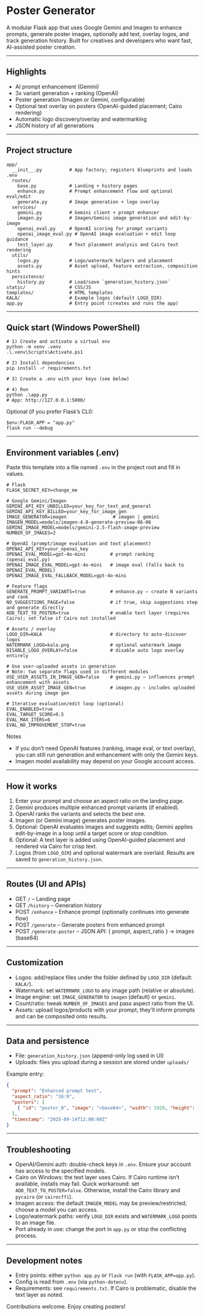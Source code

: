 # Poster Generator

A modular Flask app that uses Google Gemini and Imagen to enhance prompts, generate poster images, optionally add text, overlay logos, and track generation history. Built for creatives and developers who want fast, AI-assisted poster creation.

---

## Highlights
- AI prompt enhancement (Gemini)
- 3x variant generation + ranking (OpenAI)
- Poster generation (Imagen or Gemini, configurable)
- Optional text overlay on posters (OpenAI-guided placement; Cairo rendering)
- Automatic logo discovery/overlay and watermarking
- JSON history of all generations

---

## Project structure
```
app/
  __init__.py          # App factory; registers blueprints and loads .env
  routes/
    base.py            # Landing + history pages
    enhance.py         # Prompt enhancement flow and optional eval/edit
    generate.py        # Image generation + logo overlay
  services/
    gemini.py          # Gemini client + prompt enhancer
    imagen.py          # Imagen/Gemini image generation and edit-by-image
    openai_eval.py     # OpenAI scoring for prompt variants
    openai_image_eval.py # OpenAI image evaluation + edit loop guidance
    test_layer.py      # Text placement analysis and Cairo text rendering
  utils/
    logos.py           # Logo/watermark helpers and placement
    assets.py          # Asset upload, feature extraction, composition hints
  persistence/
    history.py         # Load/save `generation_history.json`
static/                # CSS/JS
templates/             # HTML templates
KALA/                  # Example logos (default LOGO_DIR)
app.py                 # Entry point (creates and runs the app)
```

---

## Quick start (Windows PowerShell)
```pwsh
# 1) Create and activate a virtual env
python -m venv .venv
.\.venv\Scripts\Activate.ps1

# 2) Install dependencies
pip install -r requirements.txt

# 3) Create a .env with your keys (see below)

# 4) Run
python .\app.py
# App: http://127.0.0.1:5000/
```

Optional (if you prefer Flask’s CLI):
```pwsh
$env:FLASK_APP = "app.py"
flask run --debug
```

---

## Environment variables (.env)
Paste this template into a file named `.env` in the project root and fill in values.
```env
# Flask
FLASK_SECRET_KEY=change_me

# Google Gemini/Imagen
GEMINI_API_KEY_UNBILLED=your_key_for_text_and_general
GEMINI_API_KEY_BILLED=your_key_for_image_gen
IMAGE_GENERATOR=imagen                 # imagen | gemini
IMAGEN_MODEL=models/imagen-4.0-generate-preview-06-06
GEMINI_IMAGE_MODEL=models/gemini-2.5-flash-image-preview
NUMBER_OF_IMAGES=2

# OpenAI (prompt/image evaluation and text placement)
OPENAI_API_KEY=your_openai_key
OPENAI_EVAL_MODEL=gpt-4o-mini         # prompt ranking (openai_eval.py)
OPENAI_IMAGE_EVAL_MODEL=gpt-4o-mini   # image eval (falls back to OPENAI_EVAL_MODEL)
OPENAI_IMAGE_EVAL_FALLBACK_MODEL=gpt-4o-mini

# Feature flags
GENERATE_PROMPT_VARIANTS=true         # enhance.py – create N variants and rank
NO_SUGGESTIONS_PAGE=false             # if true, skip suggestions step and generate directly
ADD_TEXT_TO_POSTER=true               # enable text layer (requires Cairo); set false if Cairo not installed

# Assets / overlay
LOGO_DIR=KALA                         # directory to auto-discover logos
WATERMARK_LOGO=kala.png               # optional watermark image
DISABLE_LOGO_OVERLAY=false            # disable auto logo overlay entirely

# Use user-uploaded assets in generation
# Note: two separate flags used in different modules
USE_USER_ASSETS_IN_IMAGE_GEN=false    # gemini.py – influences prompt enhancement with assets
USE_USER_ASSET_IMAGE_GEN=true         # imagen.py – includes uploaded assets during image gen

# Iterative evaluation/edit loop (optional)
EVAL_ENABLED=true
EVAL_TARGET_SCORE=9.5
EVAL_MAX_ITERS=6
EVAL_NO_IMPROVEMENT_STOP=true
```

Notes
- If you don’t need OpenAI features (ranking, image eval, or text overlay), you can still run generation and enhancement with only the Gemini keys.
- Imagen model availability may depend on your Google account access.

---

## How it works
1. Enter your prompt and choose an aspect ratio on the landing page.
2. Gemini produces multiple enhanced prompt variants (if enabled).
3. OpenAI ranks the variants and selects the best one.
4. Imagen (or Gemini image) generates poster images.
5. Optional: OpenAI evaluates images and suggests edits; Gemini applies edit-by-image in a loop until a target score or stop condition.
6. Optional: A text layer is added using OpenAI-guided placement and rendered via Cairo for crisp text.
7. Logos (from `LOGO_DIR`) and optional watermark are overlaid. Results are saved to `generation_history.json`.

---

## Routes (UI and APIs)
- GET `/` – Landing page
- GET `/history` – Generation history
- POST `/enhance` – Enhance prompt (optionally continues into generate flow)
- POST `/generate` – Generate posters from enhanced prompt
- POST `/generate-poster` – JSON API: { prompt, aspect_ratio } → images (base64)

---

## Customization
- Logos: add/replace files under the folder defined by `LOGO_DIR` (default: `KALA/`).
- Watermark: set `WATERMARK_LOGO` to any image path (relative or absolute).
- Image engine: set `IMAGE_GENERATOR` to `imagen` (default) or `gemini`.
- Count/ratio: tweak `NUMBER_OF_IMAGES` and pass aspect ratio from the UI.
- Assets: upload logos/products with your prompt; they’ll inform prompts and can be composited onto results.

---

## Data and persistence
- File: `generation_history.json` (append-only log used in UI)
- Uploads: files you upload during a session are stored under `uploads/`

Example entry:
```json
{
  "prompt": "Enhanced prompt text",
  "aspect_ratio": "16:9",
  "posters": [
    { "id": "poster_0", "image": "<base64>", "width": 1920, "height": 1080 }
  ],
  "timestamp": "2025-09-14T12:00:00Z"
}
```

---

## Troubleshooting
- OpenAI/Gemini auth: double-check keys in `.env`. Ensure your account has access to the specified models.
- Cairo on Windows: the text layer uses Cairo. If Cairo runtime isn’t available, installs may fail. Quick workaround: set `ADD_TEXT_TO_POSTER=false`. Otherwise, install the Cairo library and `pycairo` (or `cairocffi`).
- Imagen access: the default `IMAGEN_MODEL` may be preview/restricted; choose a model you can access.
- Logo/watermark paths: verify `LOGO_DIR` exists and `WATERMARK_LOGO` points to an image file.
- Port already in use: change the port in `app.py` or stop the conflicting process.

---

## Development notes
- Entry points: either `python app.py` or `flask run` (with `FLASK_APP=app.py`).
- Config is read from `.env` (via `python-dotenv`).
- Requirements: see `requirements.txt`. If Cairo is problematic, disable the text layer as noted.

Contributions welcome. Enjoy creating posters!
